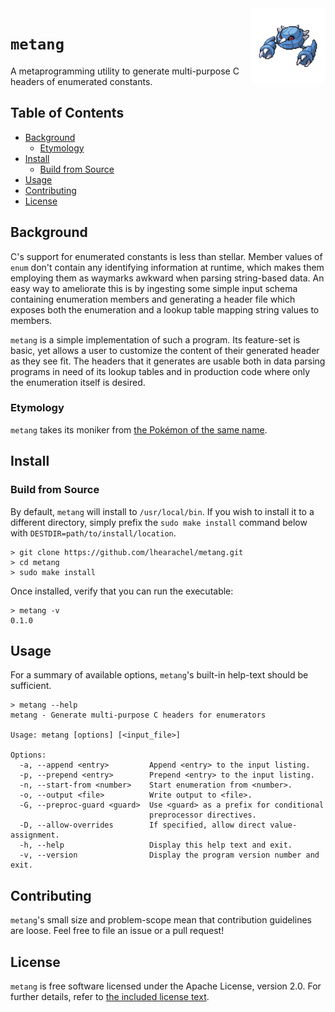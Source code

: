 <img src="img/metang.png" align="right" width="120" alt="In-game sprite of Metang from Pokémon Black and White"/>

# `metang`

A metaprogramming utility to generate multi-purpose C headers of enumerated
constants.

## Table of Contents

<!--toc:start-->
- [Background](#background)
  - [Etymology](#etymology)
- [Install](#install)
  - [Build from Source](#build-from-source)
- [Usage](#usage)
- [Contributing](#contributing)
- [License](#license)
<!--toc:end-->

## Background

C's support for enumerated constants is less than stellar. Member values of
`enum` don't contain any identifying information at runtime, which makes them
employing them as waymarks awkward when parsing string-based data. An easy way
to ameliorate this is by ingesting some simple input schema containing
enumeration members and generating a header file which exposes both the
enumeration and a lookup table mapping string values to members.

`metang` is a simple implementation of such a program. Its feature-set is basic,
yet allows a user to customize the content of their generated header as they see
fit. The headers that it generates are usable both in data parsing programs in
need of its lookup tables and in production code where only the enumeration
itself is desired.

### Etymology

`metang` takes its moniker from [the Pokémon of the same name][metang-pokedex].

## Install

### Build from Source

By default, `metang` will install to `/usr/local/bin`. If you wish to install it
to a different directory, simply prefix the `sudo make install` command below
with `DESTDIR=path/to/install/location`.

```shell
> git clone https://github.com/lhearachel/metang.git
> cd metang
> sudo make install
```

Once installed, verify that you can run the executable:

```shell
> metang -v
0.1.0
```

## Usage

For a summary of available options, `metang`'s built-in help-text should be
sufficient.

```shell
> metang --help
metang - Generate multi-purpose C headers for enumerators

Usage: metang [options] [<input_file>]

Options:
  -a, --append <entry>         Append <entry> to the input listing.
  -p, --prepend <entry>        Prepend <entry> to the input listing.
  -n, --start-from <number>    Start enumeration from <number>.
  -o, --output <file>          Write output to <file>.
  -G, --preproc-guard <guard>  Use <guard> as a prefix for conditional
                               preprocessor directives.
  -D, --allow-overrides        If specified, allow direct value-assignment.
  -h, --help                   Display this help text and exit.
  -v, --version                Display the program version number and exit.
```

## Contributing

`metang`'s small size and problem-scope mean that contribution guidelines are
loose. Feel free to file an issue or a pull request!

## License

`metang` is free software licensed under the Apache License, version 2.0. For
further details, refer to [the included license text](./LICENSE).

[metang-pokedex]: https://www.pokemon.com/us/pokedex/metang
